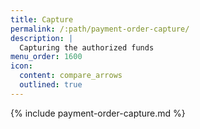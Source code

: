 ```yaml
---
title: Capture
permalink: /:path/payment-order-capture/
description: |
  Capturing the authorized funds
menu_order: 1600
icon:
  content: compare_arrows
  outlined: true
---
```


{% include payment-order-capture.md %}
